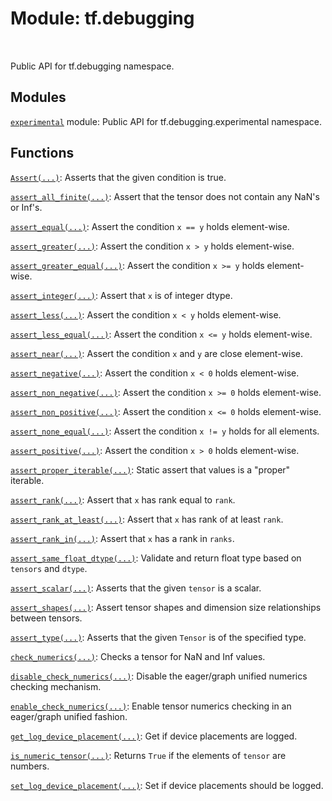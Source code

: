 <div itemscope itemtype="http://developers.google.com/ReferenceObject">
<meta itemprop="name" content="tf.debugging" />
<meta itemprop="path" content="Stable" />
</div>

# Module: tf.debugging


<table class="tfo-notebook-buttons tfo-api" align="left">
</table>



Public API for tf.debugging namespace.



## Modules

[`experimental`](../tf/debugging/experimental.md) module: Public API for tf.debugging.experimental namespace.

## Functions

[`Assert(...)`](../tf/debugging/Assert.md): Asserts that the given condition is true.

[`assert_all_finite(...)`](../tf/debugging/assert_all_finite.md): Assert that the tensor does not contain any NaN's or Inf's.

[`assert_equal(...)`](../tf/debugging/assert_equal.md): Assert the condition `x == y` holds element-wise.

[`assert_greater(...)`](../tf/debugging/assert_greater.md): Assert the condition `x > y` holds element-wise.

[`assert_greater_equal(...)`](../tf/debugging/assert_greater_equal.md): Assert the condition `x >= y` holds element-wise.

[`assert_integer(...)`](../tf/debugging/assert_integer.md): Assert that `x` is of integer dtype.

[`assert_less(...)`](../tf/debugging/assert_less.md): Assert the condition `x < y` holds element-wise.

[`assert_less_equal(...)`](../tf/debugging/assert_less_equal.md): Assert the condition `x <= y` holds element-wise.

[`assert_near(...)`](../tf/debugging/assert_near.md): Assert the condition `x` and `y` are close element-wise.

[`assert_negative(...)`](../tf/debugging/assert_negative.md): Assert the condition `x < 0` holds element-wise.

[`assert_non_negative(...)`](../tf/debugging/assert_non_negative.md): Assert the condition `x >= 0` holds element-wise.

[`assert_non_positive(...)`](../tf/debugging/assert_non_positive.md): Assert the condition `x <= 0` holds element-wise.

[`assert_none_equal(...)`](../tf/debugging/assert_none_equal.md): Assert the condition `x != y` holds for all elements.

[`assert_positive(...)`](../tf/debugging/assert_positive.md): Assert the condition `x > 0` holds element-wise.

[`assert_proper_iterable(...)`](../tf/debugging/assert_proper_iterable.md): Static assert that values is a "proper" iterable.

[`assert_rank(...)`](../tf/debugging/assert_rank.md): Assert that `x` has rank equal to `rank`.

[`assert_rank_at_least(...)`](../tf/debugging/assert_rank_at_least.md): Assert that `x` has rank of at least `rank`.

[`assert_rank_in(...)`](../tf/debugging/assert_rank_in.md): Assert that `x` has a rank in `ranks`.

[`assert_same_float_dtype(...)`](../tf/debugging/assert_same_float_dtype.md): Validate and return float type based on `tensors` and `dtype`.

[`assert_scalar(...)`](../tf/debugging/assert_scalar.md): Asserts that the given `tensor` is a scalar.

[`assert_shapes(...)`](../tf/debugging/assert_shapes.md): Assert tensor shapes and dimension size relationships between tensors.

[`assert_type(...)`](../tf/debugging/assert_type.md): Asserts that the given `Tensor` is of the specified type.

[`check_numerics(...)`](../tf/debugging/check_numerics.md): Checks a tensor for NaN and Inf values.

[`disable_check_numerics(...)`](../tf/debugging/disable_check_numerics.md): Disable the eager/graph unified numerics checking mechanism.

[`enable_check_numerics(...)`](../tf/debugging/enable_check_numerics.md): Enable tensor numerics checking in an eager/graph unified fashion.

[`get_log_device_placement(...)`](../tf/debugging/get_log_device_placement.md): Get if device placements are logged.

[`is_numeric_tensor(...)`](../tf/debugging/is_numeric_tensor.md): Returns `True` if the elements of `tensor` are numbers.

[`set_log_device_placement(...)`](../tf/debugging/set_log_device_placement.md): Set if device placements should be logged.



